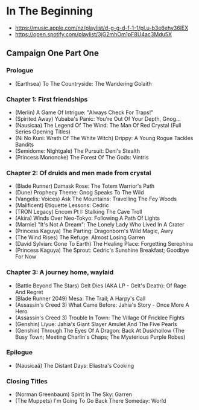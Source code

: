 # In The Beginning

* https://music.apple.com/nz/playlist/d-g-g-d-f-1-1/pl.u-b3e6ehy36lEX
* https://open.spotify.com/playlist/3jG2mhOm1pF8U4ac3Mdu5X

## Campaign One Part One
### Prologue

* (Earthsea) To The Countryside: The Wandering Golaith

### Chapter 1: First friendships

* (Merlin) A Game Of Intrigue: "Always Check For Traps!"
* (Spirited Away) Yubaba's Panic: You're Out Of Your Depth, Gnog...
* (Nausicaa) The Legend Of The Wind: The Man Of Red Crystal (Full Series Opening Titles)
* (Ni No Kuni: Wrath Of The White Witch) Drippy: A Young Rogue Tackles Bandits
* (Semidome: Nightgale) The Pursuit: Deni's Stealth
* (Princess Mononoke) The Forest Of The Gods: Vintris

### Chapter 2: Of druids and men made from crystal

* (Blade Runner) Damask Rose: The Totem Warrior's Path
* (Dune) Prophecy Theme: Gnog Speaks To The Wild
* (Vangelis: Voices) Ask The Mountains: Travelling The Fey Woods
* (Malificent) Etiquette Lessons: Cedric
* (TRON Legacy) Encom Pt I: Stalking The Cave Troll
* (Akira) Winds Over Neo-Tokyo: Following A Path Of Lights
* (Marnie) "It's Not A Dream": The Lonely Lady Who Lived In A Crater
* (Princess Kaguya) The Parting: Dragonborn's Wild Magic, Awry
* (The Wind Rises) The Refuge: Almost Losing Garren
* (David Sylvian: Gone To Earth) The Healing Place: Forgetting Serephina
* (Princess Kaguya) The Sprout: Cedric's Sunshine Breakfast; Goodbye For Now

### Chapter 3: A journey home, waylaid

* (Battle Beyond The Stars) Gelt Dies (AKA LP - Gelt's Death): Of Rage And Regret
* (Blade Runner 2049) Mesa: The Trail; A Harpy's Call
* (Assassin's Creed 3) What Came Before: Jahia's Story - Once More A Hero
* (Assassin's Creed 3) Trouble In Town: The Village Of Fricklee Fights
* (Genshin) Liyue: Jahia's Giant Slayer Amulet And The Five Pearls
* (Genshin) Through The Eyes Of A Dragon: Back At Duskhollow (The Busy Town; Meeting Charlin's Chaps; The Mysterious Purple Robes)

### Epilogue

* (Nausicaä) The Distant Days: Eliastra's Cooking

### Closing Titles

* (Norman Greenbaum) Spirit In The Sky: Garren
* (The Muppets) I'm Going To Go Back There Someday: World
